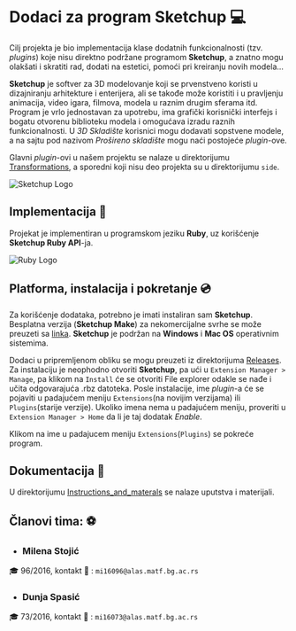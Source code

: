 # Dodaci za program Sketchup	:computer:

   Cilj projekta je bio implementacija klase dodatnih funkcionalnosti (tzv. *plugins*) koje nisu direktno podržane programom **Sketchup**, a znatno mogu olakšati i skratiti rad, dodati na estetici, pomoći pri kreiranju novih modela...
   
   
   **Sketchup** je softver za 3D modelovanje koji se prvenstveno koristi u dizajniranju arhitekture i enterijera, ali se takođe može koristiti i u pravljenju animacija, video igara, filmova, modela u raznim drugim sferama itd. Program je vrlo jednostavan za upotrebu, ima grafički korisnički interfejs i bogatu otvorenu biblioteku modela i omogućava izradu raznih funkcionalnosti. U *3D Skladište* korisnici mogu dodavati sopstvene modele, a na sajtu pod nazivom *Prošireno skladište* mogu naći postojeće *plugin*-ove.
   
   Glavni *plugin*-ovi u našem projektu se nalaze u direktorijumu [Transformations](Code/Sketchup-Plugins/Transformations), a sporedni koji nisu deo projekta su u direktorijumu ```side```.

   ![Sketchup Logo](https://github.com/matf-pp2019/safir/blob/master/logos/sketchup-icon-png-28.jpg)
   
   ## Implementacija :pencil:
   Projekat je implementiran u programskom jeziku **Ruby**, uz korišćenje **Sketchup Ruby API**-ja.
   
   ![Ruby Logo](https://github.com/matf-pp2019/safir/blob/master/logos/ruby-logo-png-6.png)
   
   ## Platforma, instalacija i pokretanje :cd:
   
   Za korišćenje dodataka, potrebno je imati instaliran sam **Sketchup**. Besplatna verzija (**Sketchup Make**) za nekomercijalne svrhe se može preuzeti sa [linka](https://www.sketchup.com/download/make). **Sketchup** je podržan na **Windows** i **Mac OS** operativnim sistemima.
   
   Dodaci u pripremljenom obliku se mogu preuzeti iz direktorijuma [Releases](Releases). Za instalaciju je neophodno otvoriti **Sketchup**, pa ući u ```Extension Manager > Manage```, pa klikom na ```Install``` će se otvoriti File explorer odakle se nađe i učita odgovarajuća .rbz datoteka. Posle instalacije, ime *plugin*-a će se pojaviti u padajućem meniju ```Extensions```(na novijim verzijama) ili ```Plugins```(starije verzije). Ukoliko imena nema u padajućem meniju, proveriti u ```Extension Manager > Home``` da li je taj dodatak *Enable*.
   
   Klikom na ime u padajucem meniju ```Extensions```(```Plugins```) se pokreće program.
   
   ## Dokumentacija :book:
   
   U direktorijumu [Instructions_and_materals](Instructions_and_materials) se nalaze uputstva i materijali.
   
   ## Članovi tima: :soccer:
   * ### Milena Stojić
   🎓 96/2016, kontakt :e-mail: : ```mi16096@alas.matf.bg.ac.rs```
   
   
   * ### Dunja Spasić
   🎓 73/2016, kontakt :e-mail: : ```mi16073@alas.matf.bg.ac.rs```
